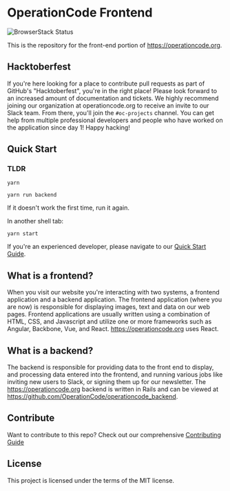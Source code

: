 # OperationCode Frontend

![BrowserStack Status](https://www.browserstack.com/automate/badge.svg?badge_key=<badge_key>)

This is the repository for the front-end portion of https://operationcode.org.

## Hacktoberfest

If you're here looking for a place to contribute pull requests as part of GitHub's "Hacktoberfest", you're in the right place! Please look forward to an increased amount of documentation and tickets. We highly recommend joining our organization at operationcode.org to receive an invite to our Slack team. From there, you'll join the `#oc-projects` channel. You can get help from multiple professional developers and people who have worked on the application since day 1! Happy hacking!

## Quick Start

### TLDR
```
yarn
```

```
yarn run backend
```
If it doesn't work the first time, run it again.

In another shell tab:
```
yarn start
```

If you're an experienced developer, please navigate to our [Quick Start Guide](https://github.com/OperationCode/operationcode_frontend/blob/master/CONTRIBUTING.md#quick-start-guide).

## What is a frontend?
When you visit our website you're interacting with two systems, a frontend application and a backend application. The frontend application (where you are now) is responsible for displaying images, text and data on our web pages.
Frontend applications are usually written using a combination of HTML, CSS, and Javascript and utilize one or more frameworks such as Angular, Backbone, Vue, and React. https://operationcode.org uses React.

## What is a backend?
The backend is responsible for providing data to the front end to display, and processing data entered into the frontend, and running various jobs like inviting new users to Slack, or signing them up for our newsletter. The https://operationcode.org backend is written in Rails and can be viewed at https://github.com/OperationCode/operationcode_backend.

## Contribute
Want to contribute to this repo? Check out our comprehensive
[Contributing Guide](https://github.com/OperationCode/operationcode_frontend/blob/master/CONTRIBUTING.md)

## License
This project is licensed under the terms of the MIT license.
